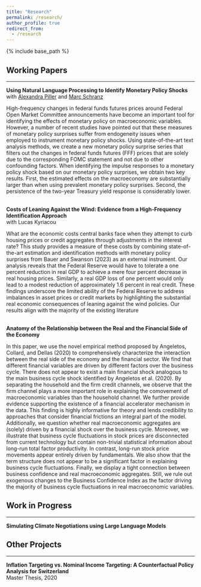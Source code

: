 ```yaml
---
title: "Research"
permalink: /research/
author_profile: true
redirect_from:
  - /research
---
```


{% include base_path %}

## Working Papers
---

**Using Natural Language Processing to Identify Monetary Policy Shocks** <br>
with [Alexandra Piller](http://alexandrapiller.ch/) and [Marc Schranz](https://marc-schranz.github.io/)

High-frequency changes in federal funds futures prices around Federal Open Market Committee announcements have become an important tool for identifying the effects of monetary policy on macroeconomic variables. However, a number of recent studies have pointed out that these measures of monetary policy surprises suffer from endogeneity issues when employed to instrument monetary policy shocks. Using state-of-the-art text analysis methods, we create a new monetary policy surprise series that filters out the changes in federal funds futures (FFF) prices that are solely due to the corresponding FOMC statement and not due to other confounding factors. When identifying the impulse responses to a monetary policy shock based on our monetary policy surprises, we obtain two key results. First, the estimated effects on the macroeconomy are substantially larger than when using prevalent monetary policy surprises. Second, the persistence of the two-year Treasury yield response is considerably lower.

&nbsp;  
**Costs of Leaning Against the Wind: Evidence from a High-Frequency Identification Approach** <br>
with Lucas Kyriacou

What are the economic costs central banks face when they attempt to curb housing prices or credit aggregates through adjustments in the interest rate? This study provides a measure of these costs by combining state-of-the-art estimation and identification methods with monetary policy surprises from Bauer and Swanson (2023) as an external instrument. Our analysis reveals that the Federal Reserve would have to tolerate a one percent reduction in real GDP to achieve a mere four percent decrease in real housing prices. Similarly, a real GDP loss of one percent would only lead to a modest reduction of approximately 1.6 percent in real credit. These findings underscore the limited ability of the Federal Reserve to address imbalances in asset prices or credit markets by highlighting the substantial real economic consequences of leaning against the wind policies. Our results align with the majority of the existing literature

&nbsp;  
**Anatomy of the Relationship between the Real and the Financial Side of the Economy**

In this paper, we use the novel empirical method proposed by Angeletos, Collard, and Dellas (2020) to
comprehensively characterize the interaction between the real side of the economy and the financial sector.
We find that different financial variables are driven by different factors over the business cycle. There does
not appear to exist a main financial shock analogous to the main business cycle shock identified by Angeletos
et al. (2020). By separating the household and the firm credit channels, we observe that the firm channel plays
a more important role in explaining the comovement of macroeconomic variables than the household channel.
We further provide evidence supporting the existence of a financial accelerator mechanism in the data. This
finding is highly informative for theory and lends credibility to approaches that consider financial frictions
an integral part of the model. Additionally, we question whether real macroeconomic aggregates are (solely)
driven by a financial shock over the business cycle. Moreover, we illustrate that business cycle fluctuations in
stock prices are disconnected from current technology but contain non-trivial statistical information about
long-run total factor productivity. In contrast, long-run stock price movements appear entirely driven by
fundamentals. We also show that the term structure does not appear to be a significant factor in explaining
business cycle fluctuations. Finally, we display a tight connection between business confidence and real
macroeconomic aggregates. Still, we rule out exogenous changes to the Business Confidence Index as the
factor driving the majority of business cycle fluctuations in real macroeconomic variables.

## Work in Progress
---

**Simulating Climate Negotiations using Large Language Models**

## Other Projects
---

**Inflation Targeting vs. Nominal Income Targeting: A Counterfactual Policy Analysis for Switzerland** <br>
Master Thesis, 2020
